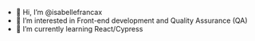 - 👋 Hi, I’m @isabellefrancax
- 👀 I’m interested in Front-end development and Quality Assurance (QA)
- 🌱 I’m currently learning React/Cypress

<!---
isabellefrancax/isabellefrancax is a ✨ special ✨ repository because its `README.md` (this file) appears on your GitHub profile.
You can click the Preview link to take a look at your changes.
--->
